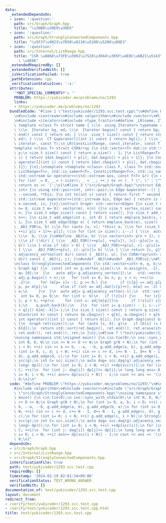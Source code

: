 ```yaml
---
data:
  _extendedDependsOn:
  - icon: ':question:'
    path: src/Graph/Graph.hpp
    title: "\u30B0\u30E9\u30D5"
  - icon: ':question:'
    path: src/Graph/StronglyConnectedComponents.hpp
    title: "\u5F37\u9023\u7D50\u6210\u5206\u5206\u89E3"
  - icon: ':question:'
    path: src/Internal/ListRange.hpp
    title: "CSR \u8868\u73FE\u3092\u7528\u3044\u305F\u4E8C\u6B21\u5143\u914D\u5217\
      \ \u4ED6"
  _extendedRequiredBy: []
  _extendedVerifiedWith: []
  _isVerificationFailed: true
  _pathExtension: cpp
  _verificationStatusIcon: ':x:'
  attributes:
    '*NOT_SPECIAL_COMMENTS*': ''
    PROBLEM: https://yukicoder.me/problems/no/1293
    links:
    - https://yukicoder.me/problems/no/1293
  bundledCode: "#line 1 \"test/yukicoder/1293.scc.test.cpp\"\n#define PROBLEM \"https://yukicoder.me/problems/no/1293\"\
    \n#include <iostream>\n#include <algorithm>\n#include <vector>\n#line 4 \"src/Internal/ListRange.hpp\"\
    \n#include <iterator>\n#include <type_traits>\n#define _LR(name, IT, CT) \\\n\
    \ template <class T> struct name { \\\n  using Iterator= typename std::vector<T>::IT;\
    \ \\\n  Iterator bg, ed; \\\n  Iterator begin() const { return bg; } \\\n  Iterator\
    \ end() const { return ed; } \\\n  size_t size() const { return std::distance(bg,\
    \ ed); } \\\n  CT &operator[](int i) const { return bg[i]; } \\\n }\n_LR(ListRange,\
    \ iterator, const T);\n_LR(ConstListRange, const_iterator, const T);\n#undef _LR\n\
    template <class T> struct CSRArray {\n std::vector<T> dat;\n std::vector<int>\
    \ p;\n size_t size() const { return p.size() - 1; }\n ListRange<T> operator[](int\
    \ i) { return {dat.begin() + p[i], dat.begin() + p[i + 1]}; }\n ConstListRange<T>\
    \ operator[](int i) const { return {dat.cbegin() + p[i], dat.cbegin() + p[i +\
    \ 1]}; }\n};\ntemplate <template <class> class F, class T> std::enable_if_t<std::disjunction_v<std::is_same<F<T>,\
    \ ListRange<T>>, std::is_same<F<T>, ConstListRange<T>>, std::is_same<F<T>, CSRArray<T>>>,\
    \ std::ostream &> operator<<(std::ostream &os, const F<T> &r) {\n os << '[';\n\
    \ for (int _= 0, __= r.size(); _ < __; ++_) os << (_ ? \", \" : \"\") << r[_];\n\
    \ return os << ']';\n}\n#line 3 \"src/Graph/Graph.hpp\"\nstruct Edge: std::pair<int,\
    \ int> {\n using std::pair<int, int>::pair;\n Edge &operator--() { return --first,\
    \ --second, *this; }\n int to(int v) const { return first ^ second ^ v; }\n friend\
    \ std::istream &operator>>(std::istream &is, Edge &e) { return is >> e.first >>\
    \ e.second, is; }\n};\nstruct Graph: std::vector<Edge> {\n size_t n;\n Graph(size_t\
    \ n= 0, size_t m= 0): vector(m), n(n) {}\n size_t vertex_size() const { return\
    \ n; }\n size_t edge_size() const { return size(); }\n size_t add_vertex() { return\
    \ n++; }\n size_t add_edge(int s, int d) { return emplace_back(s, d), size() -\
    \ 1; }\n size_t add_edge(Edge e) { return emplace_back(e), size() - 1; }\n#define\
    \ _ADJ_FOR(a, b) \\\n for (auto [u, v]: *this) a; \\\n for (size_t i= 0; i < n;\
    \ ++i) p[i + 1]+= p[i]; \\\n for (int i= size(); i--;) { \\\n  auto [u, v]= (*this)[i];\
    \ \\\n  b; \\\n }\n#define _ADJ(a, b) \\\n vector<int> p(n + 1), c(size() << !dir);\
    \ \\\n if (!dir) { \\\n  _ADJ_FOR((++p[u], ++p[v]), (c[--p[u]]= a, c[--p[v]]=\
    \ b)) \\\n } else if (dir > 0) { \\\n  _ADJ_FOR(++p[u], c[--p[u]]= a) \\\n } else\
    \ { \\\n  _ADJ_FOR(++p[v], c[--p[v]]= b) \\\n } \\\n return {c, p}\n CSRArray<int>\
    \ adjacency_vertex(int dir) const { _ADJ(v, u); }\n CSRArray<int> adjacency_edge(int\
    \ dir) const { _ADJ(i, i); }\n#undef _ADJ\n#undef _ADJ_FOR\n};\n#line 4 \"src/Graph/StronglyConnectedComponents.hpp\"\
    \nclass StronglyConnectedComponents {\n std::vector<int> m, q, b;\npublic:\n StronglyConnectedComponents(const\
    \ Graph &g) {\n  const int n= g.vertex_size();\n  m.assign(n, -2), b.resize(n),\
    \ q= {0};\n  {\n   auto adj= g.adjacency_vertex(1);\n   std::vector<int> c(adj.p.begin(),\
    \ adj.p.begin() + n);\n   for (int s= 0, k= n, p; s < n; ++s)\n    if (m[s] ==\
    \ -2)\n     for (m[p= s]= -1; p >= 0;) {\n      if (c[p] == adj.p[p + 1]) b[--k]=\
    \ p, p= m[p];\n      else if (int w= adj.dat[c[p]++]; m[w] == -2) m[w]= p, p=\
    \ w;\n     }\n  }\n  auto adj= g.adjacency_vertex(-1);\n  std::vector<char> z(n);\n\
    \  int k= 0, p= 0;\n  for (int s: b)\n   if (!z[s]) {\n    for (z[m[k++]= s]=\
    \ 1; p < k; ++p)\n     for (int u: adj[m[p]])\n      if (!z[u]) z[m[k++]= u]=\
    \ 1;\n    q.push_back(k);\n   }\n  for (int i= q.size() - 1; i--;)\n   while (k\
    \ > q[i]) b[m[--k]]= i;\n }\n size_t size() const { return q.size() - 1; }\n ConstListRange<int>\
    \ block(int k) const { return {m.cbegin() + q[k], m.cbegin() + q[k + 1]}; }\n\
    \ int operator()(int i) const { return b[i]; }\n Graph dag(const Graph &g) const\
    \ {\n  Graph ret(size());\n  for (auto [s, d]: g)\n   if (b[s] != b[d]) ret.add_edge(b[s],\
    \ b[d]);\n  return std::sort(ret.begin(), ret.end()), ret.erase(std::unique(ret.begin(),\
    \ ret.end()), ret.end()), ret;\n }\n};\n#line 7 \"test/yukicoder/1293.scc.test.cpp\"\
    \nusing namespace std;\nsigned main() {\n cin.tie(0);\n ios::sync_with_stdio(0);\n\
    \ int N, D, W;\n cin >> N >> D >> W;\n Graph g(N + N);\n for (int i= 0, a, b;\
    \ i < D; ++i) cin >> a >> b, --a, --b, g.add_edge(a, b), g.add_edge(b, a);\n for\
    \ (int i= 0, c, d; i < W; ++i) cin >> c >> d, c+= N - 1, d+= N - 1, g.add_edge(c,\
    \ d), g.add_edge(d, c);\n for (int i= 0; i < N; ++i) g.add_edge(i, i + N);\n StronglyConnectedComponents\
    \ scc(g);\n int C= scc.size();\n auto dag= scc.dag(g).adjacency_vertex(1);\n vector<long\
    \ long> dp(C);\n for (int i= 0; i < N; ++i) ++dp[scc(i)];\n for (int i= 0; i <\
    \ C; ++i)\n  for (int j: dag[i]) dp[j]+= dp[i];\n long long ans= 0;\n for (int\
    \ i= 0; i < N; ++i) ans+= dp[scc(i + N)] - 1;\n cout << ans << '\\n';\n return\
    \ 0;\n}\n"
  code: "#define PROBLEM \"https://yukicoder.me/problems/no/1293\"\n#include <iostream>\n\
    #include <algorithm>\n#include <vector>\n#include \"src/Graph/Graph.hpp\"\n#include\
    \ \"src/Graph/StronglyConnectedComponents.hpp\"\nusing namespace std;\nsigned\
    \ main() {\n cin.tie(0);\n ios::sync_with_stdio(0);\n int N, D, W;\n cin >> N\
    \ >> D >> W;\n Graph g(N + N);\n for (int i= 0, a, b; i < D; ++i) cin >> a >>\
    \ b, --a, --b, g.add_edge(a, b), g.add_edge(b, a);\n for (int i= 0, c, d; i <\
    \ W; ++i) cin >> c >> d, c+= N - 1, d+= N - 1, g.add_edge(c, d), g.add_edge(d,\
    \ c);\n for (int i= 0; i < N; ++i) g.add_edge(i, i + N);\n StronglyConnectedComponents\
    \ scc(g);\n int C= scc.size();\n auto dag= scc.dag(g).adjacency_vertex(1);\n vector<long\
    \ long> dp(C);\n for (int i= 0; i < N; ++i) ++dp[scc(i)];\n for (int i= 0; i <\
    \ C; ++i)\n  for (int j: dag[i]) dp[j]+= dp[i];\n long long ans= 0;\n for (int\
    \ i= 0; i < N; ++i) ans+= dp[scc(i + N)] - 1;\n cout << ans << '\\n';\n return\
    \ 0;\n}"
  dependsOn:
  - src/Graph/Graph.hpp
  - src/Internal/ListRange.hpp
  - src/Graph/StronglyConnectedComponents.hpp
  isVerificationFile: true
  path: test/yukicoder/1293.scc.test.cpp
  requiredBy: []
  timestamp: '2024-02-19 02:01:34+09:00'
  verificationStatus: TEST_WRONG_ANSWER
  verifiedWith: []
documentation_of: test/yukicoder/1293.scc.test.cpp
layout: document
redirect_from:
- /verify/test/yukicoder/1293.scc.test.cpp
- /verify/test/yukicoder/1293.scc.test.cpp.html
title: test/yukicoder/1293.scc.test.cpp
---
```

